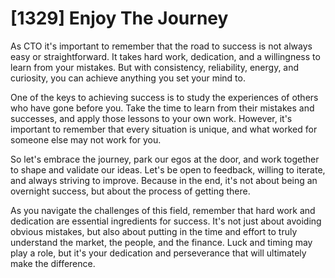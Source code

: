 # [1329] Enjoy The Journey

As CTO it's important to remember that the road to success is not always easy or straightforward. It takes hard work, dedication, and a willingness to learn from your mistakes. But with consistency, reliability, energy, and curiosity, you can achieve anything you set your mind to.

One of the keys to achieving success is to study the experiences of others who have gone before you. Take the time to learn from their mistakes and successes, and apply those lessons to your own work. However, it's important to remember that every situation is unique, and what worked for someone else may not work for you.

So let's embrace the journey, park our egos at the door, and work together to shape and validate our ideas. Let's be open to feedback, willing to iterate, and always striving to improve. Because in the end, it's not about being an overnight success, but about the process of getting there.

As you navigate the challenges of this field, remember that hard work and dedication are essential ingredients for success. It's not just about avoiding obvious mistakes, but also about putting in the time and effort to truly understand the market, the people, and the finance. Luck and timing may play a role, but it's your dedication and perseverance that will ultimately make the difference.

